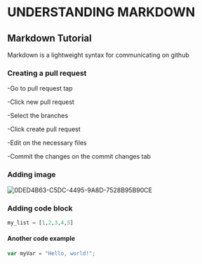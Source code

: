 # UNDERSTANDING MARKDOWN

## Markdown Tutorial
Markdown is a lightweight syntax for communicating on github

### Creating a pull request

-Go to pull request tap

-Click new pull request

-Select the branches

-Click create pull request

-Edit on the necessary files

-Commit the changes on the commit changes tab


### Adding image

![0DED4B63-C5DC-4495-9A8D-7528B95B90CE](https://github.com/user-attachments/assets/7443dbcd-b550-4111-be33-d1b3bef040d6)

### Adding code block

~~~ python
my_list = [1,2,3,4,5]
~~~

#### Another code example
``` javascript
var myVar = "Hello, world!";
```

